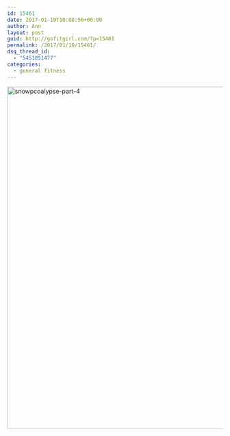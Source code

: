 ```yaml
---
id: 15461
date: 2017-01-10T10:08:56+00:00
author: Ann
layout: post
guid: http://gofitgirl.com/?p=15461
permalink: /2017/01/10/15461/
dsq_thread_id:
  - "5451851477"
categories:
  - general fitness
---
```

<a href="http://gofitgirl.com/2017/01/15461/snowpcoalypse-part-4/" rel="attachment wp-att-15462"><img class="aligncenter size-full wp-image-15462" src="http://gofitgirl.com/wp-content/uploads/2017/01/Snowpcoalypse-Part-4.jpg" alt="snowpcoalypse-part-4" width="800" height="800" /></a>